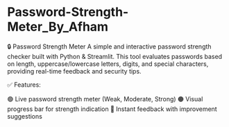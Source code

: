 # Password-Strength-Meter_By_Afham
🔒 Password Strength Meter
A simple and interactive password strength checker built with Python & Streamlit. This tool evaluates passwords based on length, uppercase/lowercase letters, digits, and special characters, providing real-time feedback and security tips.

✅ Features:

🟢 Live password strength meter (Weak, Moderate, Strong)
🟠 Visual progress bar for strength indication
🔴 Instant feedback with improvement suggestions
